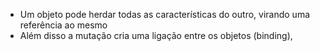 * Um objeto pode herdar todas as características do outro, virando uma referência ao mesmo
* Além disso a mutação cria uma ligação entre os objetos (binding),
